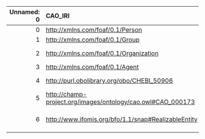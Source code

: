 |   Unnamed: 0 | CAO_IRI                                                     | CAO_DESC                                                                                        | metadata4Ing_IRI                                      | metadata4Ing_DESC                                                |
|-------------:|:------------------------------------------------------------|:------------------------------------------------------------------------------------------------|:------------------------------------------------------|:-----------------------------------------------------------------|
|            0 | http://xmlns.com/foaf/0.1/Person                            | {'iri': 'http://xmlns.com/foaf/0.1/Person'}                                                     | http://xmlns.com/foaf/0.1/Person                      | {'iri': 'http://xmlns.com/foaf/0.1/Person'}                      |
|            1 | http://xmlns.com/foaf/0.1/Group                             | {'iri': 'http://xmlns.com/foaf/0.1/Group'}                                                      | http://xmlns.com/foaf/0.1/Group                       | {'iri': 'http://xmlns.com/foaf/0.1/Group'}                       |
|            2 | http://xmlns.com/foaf/0.1/Organization                      | {'iri': 'http://xmlns.com/foaf/0.1/Organization'}                                               | http://xmlns.com/foaf/0.1/Organization                | {'iri': 'http://xmlns.com/foaf/0.1/Organization'}                |
|            3 | http://xmlns.com/foaf/0.1/Agent                             | {'iri': 'http://xmlns.com/foaf/0.1/Agent'}                                                      | http://xmlns.com/foaf/0.1/Agent                       | {'iri': 'http://xmlns.com/foaf/0.1/Agent'}                       |
|            4 | http://purl.obolibrary.org/obo/CHEBI_50906                  | {'label': 'Role', 'prefLabel': None, 'altLabel': None, 'name': 'CHEBI_50906'}                   | http://www.w3.org/ns/prov#Role                        | {'prefLabel': 'Role', 'name': 'Role'}                            |
|            5 | http://champ-project.org/images/ontology/cao.owl#CAO_000173 | {'label': 'Property', 'prefLabel': None, 'altLabel': None, 'name': 'CAO_000173'}                | http://www.molmod.info/semantics/pims-ii.ttl#Property | {'name': 'Property'}                                             |
|            6 | http://www.ifomis.org/bfo/1.1/snap#RealizableEntity         | {'label': 'Realizable entity', 'prefLabel': None, 'altLabel': None, 'name': 'RealizableEntity'} | http://purl.obolibrary.org/obo/BFO_0000017            | {'label': 'Realizable entity', 'prefLabel': 'Realizable entity'} |